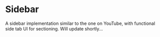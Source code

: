 # Sidebar
A sidebar implementation similar to the one on YouTube, with functional side tab UI for sectioning. Will update shortly...